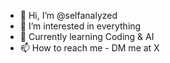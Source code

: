 - 👋 Hi, I’m @selfanalyzed
- 👀 I’m interested in everything
- 🌱 Currently learning Coding & AI
- 📫 How to reach me - DM me at X

<!---
selfanalyzed/selfanalyzed is a ✨ special ✨ repository because its `README.md` (this file) appears on your GitHub profile.
You can click the Preview link to take a look at your changes.
--->
